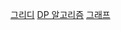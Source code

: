 






[그리디]()
[DP 알고리즘](https://velog.io/@717lumos/알고리즘-동적계획법Dynamic-Programming-DP)
[그래프](https://born2bedeveloper.tistory.com/42)